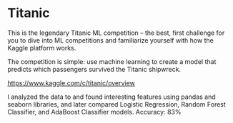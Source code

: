 # Titanic

This is the legendary Titanic ML competition – the best, first challenge for you to dive into ML competitions and familiarize yourself with how the Kaggle platform works.

The competition is simple: use machine learning to create a model that predicts which passengers survived the Titanic shipwreck.

https://www.kaggle.com/c/titanic/overview


I analyzed the data to and found interesting features using pandas and seaborn libraries, and later compared Logistic Regression, Random Forest Classifier, and AdaBoost Classifier models. Accuracy: 83%
